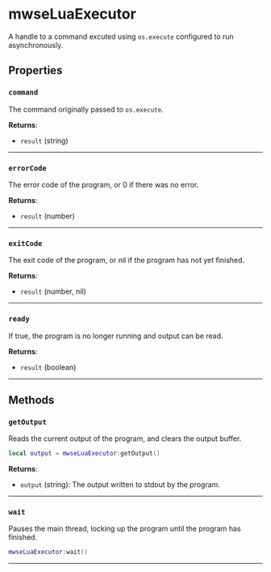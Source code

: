 # mwseLuaExecutor

A handle to a command excuted using `os.execute` configured to run asynchronously.

## Properties

### `command`

The command originally passed to `os.execute`.

**Returns**:

* `result` (string)

***

### `errorCode`

The error code of the program, or 0 if there was no error.

**Returns**:

* `result` (number)

***

### `exitCode`

The exit code of the program, or nil if the program has not yet finished.

**Returns**:

* `result` (number, nil)

***

### `ready`

If true, the program is no longer running and output can be read.

**Returns**:

* `result` (boolean)

***

## Methods

### `getOutput`

Reads the current output of the program, and clears the output buffer.

```lua
local output = mwseLuaExecutor:getOutput()
```

**Returns**:

* `output` (string): The output written to stdout by the program.

***

### `wait`

Pauses the main thread, locking up the program until the program has finished.

```lua
mwseLuaExecutor:wait()
```

***

